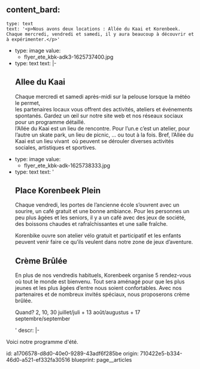 content_bard:
  -
    type: text
    text: '<p>Nous avons deux locations : Allée du Kaai et Korenbeek. Chaque mercredi, vendredi et samedi, il y aura beaucoup à découvrir et à expérimenter.</p>'
  -
    type: image
    value:
      - flyer_ete_kbk-adk3-1625737400.jpg
  -
    type: text
    text: |-
      <h2>Allee du Kaai</h2><p>Chaque mercredi et samedi après-midi sur la pelouse lorsque la météo le permet,&nbsp; <br>
      les partenaires locaux vous offrent des activités, ateliers et événements spontanés. Gardez un œil sur notre site web et nos réseaux sociaux pour un programme détaillé.<br>
      l’Allée du Kaai est un lieu de rencontre. Pour l’un.e c’est un atelier, pour l’autre un skate park, un lieu de picnic, ... ou tout à la fois. Bref, l’Allée du Kaai est un lieu vivant&nbsp; où peuvent se dérouler diverses activités sociales, artistiques et sportives.&nbsp;</p>
  -
    type: image
    value:
      - flyer_ete_kbk-adk-1625738333.jpg
  -
    type: text
    text: '<h2>Place Korenbeek Plein&nbsp;</h2><p>Chaque vendredi, les portes de l’ancienne école s’ouvrent avec un sourire, un café gratuit et une bonne ambiance. Pour les personnes un peu plus âgées et les seniors, il y a un café avec des jeux de société, des boissons chaudes et rafraîchissantes et une salle fraîche.&nbsp;</p><p>Korenbike ouvre son atelier vélo gratuit et participatif et les enfants peuvent venir faire ce qu’ils veulent dans notre zone de jeux d’aventure.&nbsp;</p><h2>Crème Brûlée</h2><p>En plus de nos vendredis habituels, Korenbeek organise 5 rendez-vous où tout le monde est bienvenu. Tout sera aménagé pour que les plus jeunes et les plus âgées d’entre nous soient confortables. Avec nos partenaires et de nombreux invités spéciaux, nous proposerons crème brûlée.</p><p>Quand? 2, 10, 30 juillet/juli + 13 août/augustus + 17 septembre/september&nbsp;</p>'
descr: |-
  <p>Voici notre programme d'été.
  </p>
id: a1706578-d8d0-40e0-9289-43adf6f285be
origin: 710422e5-b334-46d0-a521-ef332fa30516
blueprint: page__articles
